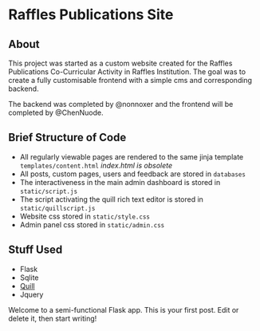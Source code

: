 # Raffles Publications Site

## About

This project was started as a custom website created for the Raffles Publications Co-Curricular Activity in Raffles Institution. The goal was to create a fully customisable frontend with a simple cms and corresponding backend.

The backend was completed by @nonnoxer and the frontend will be completed by @ChenNuode.

## Brief Structure of Code

* All regularly viewable pages are rendered to the same jinja template ```templates/content.html``` *index.html is obsolete*
* All posts, custom pages, users and feedback are stored in ```databases```
* The interactiveness in the main admin dashboard is stored in ```static/script.js```
* The script activating the quill rich text editor is stored in ```static/quillscript.js```
* Website css stored in ```static/style.css```
* Admin panel css stored in ```static/admin.css```

## Stuff Used

* Flask
* Sqlite
* [Quill](https://quilljs.com)
* Jquery

Welcome to a semi-functional Flask app. This is your first post. Edit or delete it, then start writing!
